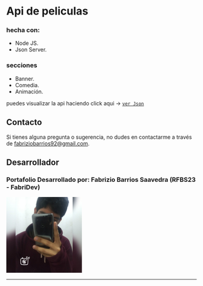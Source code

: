 # Api de peliculas

### hecha con:
- Node JS.
- Json Server.

### secciones
- Banner.
- Comedia.
- Animación.

puedes visualizar la api haciendo click aqui -> 
[`ver Json`](https://api-peliculas-fabridev.vercel.app/data.json)

## Contacto

Si tienes alguna pregunta o sugerencia, no dudes en contactarme a través de [fabriziobarrios92@gmail.com](mailto:fabriziobarrios92@gmail.com).


## Desarrollador

<h3><b>Portafolio Desarrollado por:</b> Fabrizio Barrios Saavedra (RFBS23 - FabriDev)</h3>
<img src="readme/foter.jpg" width="200" alt="avatar">
<hr>